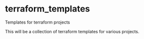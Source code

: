 # terraform_templates
Templates for terraform projects

This will be a collection of terraform templates for various projects. 
